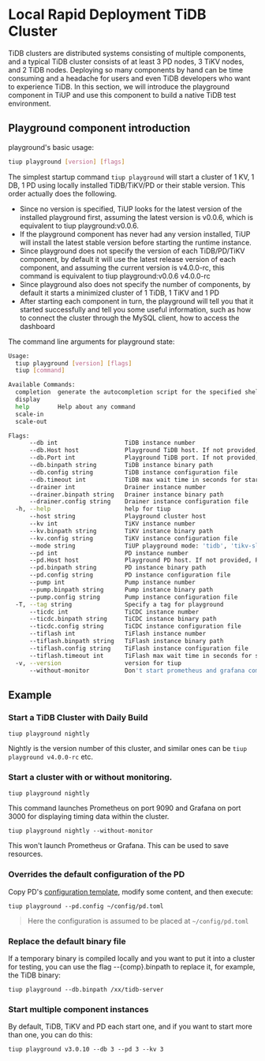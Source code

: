 # Local Rapid Deployment TiDB Cluster

TiDB clusters are distributed systems consisting of multiple components, and a typical TiDB cluster consists of at least 3 PD nodes, 3 TiKV nodes, and 2 TiDB nodes. Deploying so many components by hand can be time consuming and a headache for users and even TiDB developers who want to experience TiDB. In this section, we will introduce the playground component in TiUP and use this component to build a native TiDB test environment.

## Playground component introduction

playground's basic usage:

```bash
tiup playground [version] [flags]
```

The simplest startup command `tiup playground` will start a cluster of 1 KV, 1 DB, 1 PD using locally installed TiDB/TiKV/PD or their stable version. This order actually does the following.
- Since no version is specified, TiUP looks for the latest version of the installed playground first, assuming the latest version is v0.0.6, which is equivalent to tiup playground:v0.0.6.
- If the playground component has never had any version installed, TiUP will install the latest stable version before starting the runtime instance.
- Since playground does not specify the version of each TiDB/PD/TiKV component, by default it will use the latest release version of each component, and assuming the current version is v4.0.0-rc, this command is equivalent to tiup playground:v0.0.6 v4.0.0-rc
- Since playground also does not specify the number of components, by default it starts a minimized cluster of 1 TiDB, 1 TiKV and 1 PD
- After starting each component in turn, the playground will tell you that it started successfully and tell you some useful information, such as how to connect the cluster through the MySQL client, how to access the dashboard

The command line arguments for playground state:

```bash
Usage:
  tiup playground [version] [flags]
  tiup [command]

Available Commands:
  completion  generate the autocompletion script for the specified shell
  display
  help        Help about any command
  scale-in
  scale-out

Flags:
      --db int                   TiDB instance number
      --db.Host host             Playground TiDB host. If not provided, TiDB will still use host flag as its host
      --db.Port int              Playground TiDB port. If not provided, TiDB will use 4000 as its port
      --db.binpath string        TiDB instance binary path
      --db.config string         TiDB instance configuration file
      --db.timeout int           TiDB max wait time in seconds for starting, 0 means no limit
      --drainer int              Drainer instance number
      --drainer.binpath string   Drainer instance binary path
      --drainer.config string    Drainer instance configuration file
  -h, --help                     help for tiup
      --host string              Playground cluster host
      --kv int                   TiKV instance number
      --kv.binpath string        TiKV instance binary path
      --kv.config string         TiKV instance configuration file
      --mode string              TiUP playground mode: 'tidb', 'tikv-slim' (default "tidb")
      --pd int                   PD instance number
      --pd.Host host             Playground PD host. If not provided, PD will still use host flag as its host
      --pd.binpath string        PD instance binary path
      --pd.config string         PD instance configuration file
      --pump int                 Pump instance number
      --pump.binpath string      Pump instance binary path
      --pump.config string       Pump instance configuration file
  -T, --tag string               Specify a tag for playground
      --ticdc int                TiCDC instance number
      --ticdc.binpath string     TiCDC instance binary path
      --ticdc.config string      TiCDC instance configuration file
      --tiflash int              TiFlash instance number
      --tiflash.binpath string   TiFlash instance binary path
      --tiflash.config string    TiFlash instance configuration file
      --tiflash.timeout int      TiFlash max wait time in seconds for starting, 0 means no limit
  -v, --version                  version for tiup
      --without-monitor          Don't start prometheus and grafana component
```

## Example

### Start a TiDB Cluster with Daily Build

```shell
tiup playground nightly
```

Nightly is the version number of this cluster, and similar ones can be `tiup playground v4.0.0-rc` etc.

### Start a cluster with or without monitoring.

```shell
tiup playground nightly
```

This command launches Prometheus on port 9090 and Grafana on port 3000 for displaying timing data within the cluster.

```shell
tiup playground nightly --without-monitor
```

This won't launch Prometheus or Grafana. This can be used to save resources.

### Overrides the default configuration of the PD

Copy PD's [configuration template](https://github.com/pingcap/pd/blob/master/conf/config.toml), modify some content, and then execute:
```shell
tiup playground --pd.config ~/config/pd.toml
```

> Here the configuration is assumed to be placed at `~/config/pd.toml`

### Replace the default binary file
    
If a temporary binary is compiled locally and you want to put it into a cluster for testing, you can use the flag --{comp}.binpath to replace it, for example, the TiDB binary:
    
```shell
tiup playground --db.binpath /xx/tidb-server 
```

### Start multiple component instances
    
By default, TiDB, TiKV and PD each start one, and if you want to start more than one, you can do this:

```shell
tiup playground v3.0.10 --db 3 --pd 3 --kv 3
```

